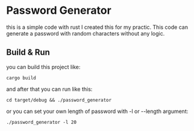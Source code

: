 # Password Generator

this is a simple code with rust I created this for my practic.
This code can generate a password with random characters without any logic.

## Build & Run

you can build this project like:

``` cargo build ```

and after that you can run like this:

``` cd target/debug && ./password_generator ```

or you can set your own length of password with -l or --length argument:

``` ./password_generator -l 20 ```

